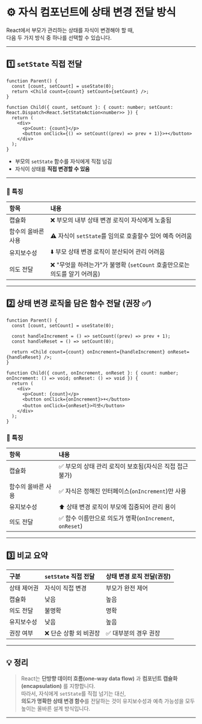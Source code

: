# ⚙️ 자식 컴포넌트에 상태 변경 전달 방식

React에서 부모가 관리하는 상태를 자식이 변경해야 할 때,  
다음 두 가지 방식 중 하나를 선택할 수 있습니다.

---

## 1️⃣ `setState` 직접 전달

```tsx
function Parent() {
  const [count, setCount] = useState(0);
  return <Child count={count} setCount={setCount} />;
}

function Child({ count, setCount }: { count: number; setCount: React.Dispatch<React.SetStateAction<number>> }) {
  return (
    <div>
      <p>Count: {count}</p>
      <button onClick={() => setCount((prev) => prev + 1)}>+</button>
    </div>
  );
}
```

- 부모의 `setState` 함수를 자식에게 직접 넘김
- 자식이 상태를 **직접 변경할 수 있음**

---

### 📌 특징

|항목|내용|
|:---|:---|
|캡슐화|❌ 부모의 내부 상태 변경 로직이 자식에게 노출됨|
|함수의 올바른 사용|⚠️ 자식이 `setState`를 임의로 호출할수 있어 예측 어려움|
|유지보수성|⬇️ 부모 상태 변경 로직이 분산되어 관리 어려움|
|의도 전달|❌ "무엇을 하려는가"가 불명확 (`setCount` 호출만으로는 의도를 알기 어려움)|

---

## 2️⃣ 상태 변경 로직을 담은 함수 전달 (권장 ✅)

```tsx
function Parent() {
  const [count, setCount] = useState(0);

  const handleIncrement = () => setCount((prev) => prev + 1);
  const handleReset = () => setCount(0);

  return <Child count={count} onIncrement={handleIncrement} onReset={handleReset} />;
}

function Child({ count, onIncrement, onReset }: { count: number; onIncrement: () => void; onReset: () => void }) {
  return (
    <div>
      <p>Count: {count}</p>
      <button onClick={onIncrement}>+</button>
      <button onClick={onReset}>리셋</button>
    </div>
  );
}
```

### 📌 특징

|항목|내용|
|:---|:---|
|캡슐화|✅ 부모의 상태 관리 로직이 보호됨(자식은 직접 접근 불가)|
|함수의 올바른 사용|✅ 자식은 정해진 인터페이스(`onIncrement`)만 사용|
|유지보수성|⬆️ 상태 변경 로직이 부모에 집중되어 관리 용이|
|의도 전달|✅ 함수 이름만으로 의도가 명확(`onIncrement`, `onReset`)|


---

## 3️⃣ 비교 요약

|구분|`setState` 직접 전달|상태 변경 로직 전달(권장)|
|:---|:---|:---|
|상태 제어권|자식이 직접 변경|부모가 완전 제어|
|캡슐화|낮음|높음|
|의도 전달|불명확|명확|
|유지보수성|낮음|높음|
|권장 여부|❌ 단순 상황 외 비권장|✅ 대부분의 경우 권장|

---

## 💡 정리

> React는 **단방향 데이터 흐름(one-way data flow)** 과 **컴포넌트 캡슐화(encapsulation)** 를 지향합니다.  
따라서, 자식에게 `setState`를 직접 넘기는 대신,  
**의도가 명확한 상태 변경 함수**를 전달하는 것이 유지보수성과 예측 가능성을 모두 높이는 올바른 설계 방식입니다.

---